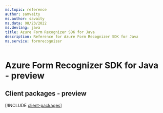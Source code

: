 ```yaml
---
ms.topic: reference
author: samvaity
ms.author: savaity
ms.data: 08/23/2022
ms.devlang: java
title: Azure Form Recognizer SDK for Java
description: Reference for Azure Form Recognizer SDK for Java
ms.service: formrecognizer
---
```

# Azure Form Recognizer SDK for Java - preview

## Client packages - preview
[!INCLUDE [client-packages](form-recognizer-client-index.md)]